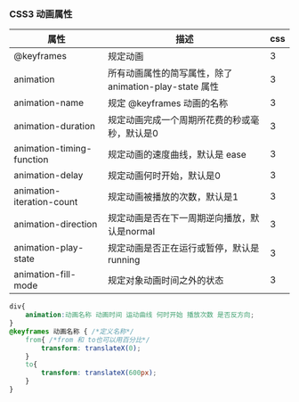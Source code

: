 ### CSS3 动画属性

| **属性**                  | **描述**                                               | **css** |
| ------------------------- | ------------------------------------------------------ | ------- |
| @keyframes                | 规定动画                                               | 3       |
| animation                 | 所有动画属性的简写属性，除了 animation-play-state 属性 | 3       |
| animation-name            | 规定 @keyframes 动画的名称                             | 3       |
| animation-duration        | 规定动画完成一个周期所花费的秒或毫秒，默认是0          | 3       |
| animation-timing-function | 规定动画的速度曲线，默认是 ease                        | 3       |
| animation-delay           | 规定动画何时开始，默认是0                              | 3       |
| animation-iteration-count | 规定动画被播放的次数，默认是1                          | 3       |
| animation-direction       | 规定动画是否在下一周期逆向播放，默认是normal           | 3       |
| animation-play-state      | 规定动画是否正在运行或暂停，默认是 running             | 3       |
| animation-fill-mode       | 规定对象动画时间之外的状态                             | 3       |

```css
div{
    animation:动画名称 动画时间 运动曲线 何时开始 播放次数 是否反方向;
}
@keyframes 动画名称 { /*定义名称*/
    from{ /*from 和 to也可以用百分比*/
        transform: translateX(0);
    }
    to{
        transform: translateX(600px);
    }
}
```

